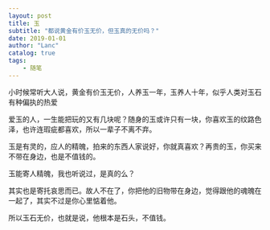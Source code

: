 ```yaml
---
layout: post
title: 玉
subtitle: "都说黄金有价玉无价，但玉真的无价吗？"
date: 2019-01-01
author: "Lanc"
catalog: true
tags:
    - 随笔
---
```


小时候常听大人说，黄金有价玉无价，人养玉一年，玉养人十年，似乎人类对玉石有种偏执的热爱

爱玉的人，一生能把玩的又有几块呢？随身的玉或许只有一块，你喜欢玉的纹路色泽，也许连瑕疵都喜欢，所以一辈子不离不弃。

玉是有灵的，应人的精魄，拍来的东西人家说好，你就真喜欢？再贵的玉，你买来不带在身边，也是不值钱的。

玉能寄人精魄，我也听说过，是真的么？

其实也是寄托哀思而已。故人不在了，你把他的旧物带在身边，觉得跟他的魂魄在一起了，其实不过是你心里惦着他。

所以玉石无价，也就是说，他根本是石头，不值钱。